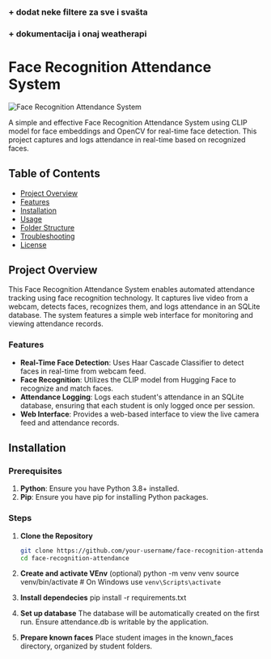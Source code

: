 
### + dodat neke filtere za sve i svašta
### + dokumentacija i onaj weatherapi
# Face Recognition Attendance System

![Face Recognition Attendance System](https://img.shields.io/badge/Face_Recognition_Attendance_System-v1.0-brightgreen)

A simple and effective Face Recognition Attendance System using CLIP model for face embeddings and OpenCV for real-time face detection. This project captures and logs attendance in real-time based on recognized faces.

## Table of Contents

- [Project Overview](#project-overview)
- [Features](#features)
- [Installation](#installation)
- [Usage](#usage)
- [Folder Structure](#folder-structure)
- [Troubleshooting](#troubleshooting)
- [License](#license)

## Project Overview

This Face Recognition Attendance System enables automated attendance tracking using face recognition technology. It captures live video from a webcam, detects faces, recognizes them, and logs attendance in an SQLite database. The system features a simple web interface for monitoring and viewing attendance records.

### Features

- **Real-Time Face Detection**: Uses Haar Cascade Classifier to detect faces in real-time from webcam feed.
- **Face Recognition**: Utilizes the CLIP model from Hugging Face to recognize and match faces.
- **Attendance Logging**: Logs each student's attendance in an SQLite database, ensuring that each student is only logged once per session.
- **Web Interface**: Provides a web-based interface to view the live camera feed and attendance records.

## Installation

### Prerequisites

1. **Python**: Ensure you have Python 3.8+ installed.
2. **Pip**: Ensure you have pip for installing Python packages.

### Steps

1. **Clone the Repository**

   ```bash
   git clone https://github.com/your-username/face-recognition-attendance.git
   cd face-recognition-attendance
   
2. **Create and activate VEnv** (optional)
python -m venv venv
source venv/bin/activate  # On Windows use `venv\Scripts\activate`

3. **Install dependecies**
pip install -r requirements.txt

5. **Set up database**
The database will be automatically created on the first run. Ensure attendance.db is writable by the application.

6. **Prepare known faces**
Place student images in the known_faces directory, organized by student folders.



